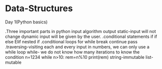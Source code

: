 # Data-Structures

Day 1(Python basics)

.Three important parts in python
input
algorithm
output
static-input will not change
dynamic input will be given by the user.
.conditional statements
if 
if else
Elif
nested if
.conditional loops
for
while
break
continue
pass
.traversing-visiting each and every input
in numbers, we can only use a while loop
while- we do not know how many iterations to know the condition
n=1234
while n>10:
rem=n%10
print(rem)
string-immutable
list-mutable

